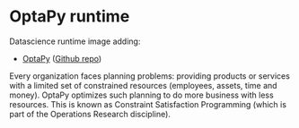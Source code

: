 # OptaPy runtime

Datascience runtime image adding:

* [OptaPy](http://www.optapy.org/) ([Github repo](https://github.com/optapy/optapy))

Every organization faces planning problems: providing products or services with a limited set of constrained resources (employees, assets, time and money). OptaPy optimizes such planning to do more business with less resources. This is known as Constraint Satisfaction Programming (which is part of the Operations Research discipline).